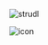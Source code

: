 ![strudl](https://raw.githubusercontent.com/monsterkodi/strudl/master/img/info.png)

![icon](https://raw.githubusercontent.com/monsterkodi/strudl/master/img/icon.png)
